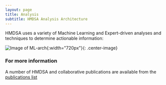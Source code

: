 ```yaml
---
layout: page
title: Analysis
subtitle: HMDSA Analysis Architecture
---
```


HMDSA uses a variety of Machine Learning and Expert-driven analyses and techniques to determine actionable information:

![Image of ML-arch](resources/figs/ml.jpg){:width="720px"}{: .center-image}

### For more information ###
A number of HMDSA and collaborative publications are available from the [publications list](./docs.md)
